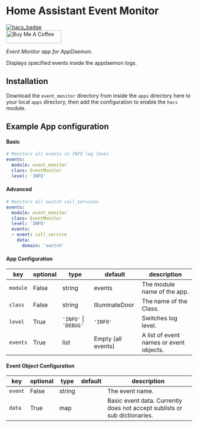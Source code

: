 # Home Assistant Event Monitor

[![hacs_badge](https://img.shields.io/badge/HACS-Default-orange.svg?style=for-the-badge)](https://github.com/custom-components/hacs)
<br><a href="https://www.buymeacoffee.com/Petro31" target="_blank"><img src="https://cdn.buymeacoffee.com/buttons/default-black.png" width="150px" height="35px" alt="Buy Me A Coffee" style="height: 35px !important;width: 150px !important;" ></a>

_Event Monitor app for AppDaemon._

Displays specified events inside the appdaemon logs.

## Installation

Download the `event_monitor` directory from inside the `apps` directory here to your local `apps` directory, then add the configuration to enable the `hacs` module.

## Example App configuration

#### Basic
```yaml
# Monitors all events in INFO log level
events:
  module: event_monitor
  class: EventMonitor
  level: 'INFO'
```

#### Advanced
```yaml
# Monitors all switch call_services
events:
  module: event_monitor
  class: EventMonitor
  level: 'INFO'
  events:
  - event: call_service
    data:
      domain: 'switch'
```

#### App Configuration
key | optional | type | default | description
-- | -- | -- | -- | --
`module` | False | string | events | The module name of the app.
`class` | False | string | IlluminateDoor | The name of the Class.
`level` | True | `'INFO'` &#124; `'DEBUG'` | `'INFO'` | Switches log level.
`events` | True | list | Empty (all events) | A list of event names or event objects.

#### Event Object Configuration
key | optional | type | default | description
-- | -- | -- | -- | --
`event` | False | string | | The event name.
`data` | True | map | | Basic event data.  Currently does not accept sublists or sub dictionaries.
